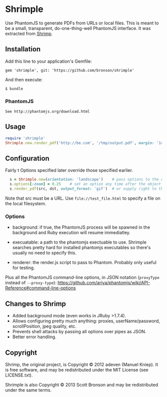 # Shrimple

Use PhantomJS to generate PDFs from URLs or local files.
This is meant to be a small, transparent, do-one-thing-well PhantomJS interface.
It was extracted from [Shrimp](https://github.com/k1w1/shrimp).


## Installation

Add this line to your application's Gemfile:

    gem 'shrimple', git: 'https://github.com/bronson/shrimple'

And then execute:

    $ bundle

### PhantomJS

    See http://phantomjs.org/download.html


## Usage

```ruby
require 'shrimple'
Shrimple.new.render_pdf('http://be.com', '/tmp/output.pdf', margin: '1cm')
```


## Configuration

Fairly t  Options specified
later override those specified earlier.

```ruby
  s = Shrimple.new(orientation: 'landscape')    # pass options to the constructor
  s.options[:zoom] = 0.25    # set an option any time after the object is created
  s.render_pdf(src, dst, output_format: 'gif')  # or supply right to the renderer
```

Note that src must be a URL.  Use `file://test_file.html`
to specify a file on the local filesystem.


### Options

- background: if true, the PhantomJS process will be spawned in the background
  and Ruby execution will resume immediatley.

- execuatable: a path to the phantomjs exectuable to use.  Shrimple searches
  pretty hard for installed phantomjs executables so there's usually no need
  to specify this.

- renderer: the render.js script to pass to Phantom.  Probably only useful for testing.

Plus all the PhantomJS command-line options, in JSON notation (`proxyType` instead of `--proxy-type`): 
https://github.com/ariya/phantomjs/wiki/API-Reference#command-line-options


## Changes to Shrimp

- Added background mode (even works in JRuby >1.7.4).
- Allows configuring pretty much anything: proxies, userName/password, scrollPosition, jpeg quality, etc.
- Prevents shell attacks by passing all options over pipes as JSON.
- Better error handling.


## Copyright

Shrimp, the original project, is Copyright © 2012 adeven (Manuel Kniep).
It is free software, and may be redistributed under the MIT License (see LICENSE.txt).

Shrimple is also Copyright © 2013 Scott Bronson and may be redistributed under the same terms.
